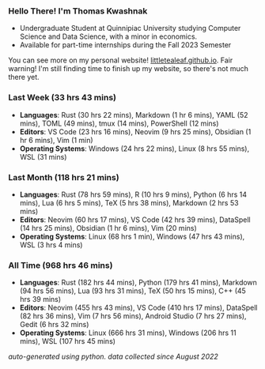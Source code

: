 
### Hello There! I'm Thomas Kwashnak

- Undergraduate Student at Quinnipiac University studying Computer Science and Data Science, with a minor in economics.
- Available for part-time internships during the Fall 2023 Semester

You can see more on my personal website! [littletealeaf.github.io](https://littletealeaf.github.io). Fair warning! I'm still finding time to finish up my website, so there's not much there yet.

### Last Week (33 hrs 43 mins)
- **Languages**: Rust (30 hrs 22 mins), Markdown (1 hr 6 mins), YAML (52 mins), TOML (49 mins), tmux (14 mins), PowerShell (12 mins)
- **Editors**: VS Code (23 hrs 16 mins), Neovim (9 hrs 25 mins), Obsidian (1 hr 6 mins), Vim (1 min)
- **Operating Systems**: Windows (24 hrs 22 mins), Linux (8 hrs 55 mins), WSL (31 mins)
    
### Last Month (118 hrs 21 mins)
- **Languages**: Rust (78 hrs 59 mins), R (10 hrs 9 mins), Python (6 hrs 14 mins), Lua (6 hrs 5 mins), TeX (5 hrs 38 mins), Markdown (2 hrs 53 mins)
- **Editors**: Neovim (60 hrs 17 mins), VS Code (42 hrs 39 mins), DataSpell (14 hrs 25 mins), Obsidian (1 hr 6 mins), Vim (20 mins)
- **Operating Systems**: Linux (68 hrs 1 min), Windows (47 hrs 43 mins), WSL (3 hrs 4 mins)
    
### All Time (968 hrs 46 mins)
- **Languages**: Rust (182 hrs 44 mins), Python (179 hrs 41 mins), Markdown (94 hrs 56 mins), Lua (93 hrs 31 mins), TeX (50 hrs 15 mins), C++ (45 hrs 39 mins)
- **Editors**: Neovim (455 hrs 43 mins), VS Code (410 hrs 17 mins), DataSpell (82 hrs 36 mins), Vim (7 hrs 56 mins), Android Studio (7 hrs 27 mins), Gedit (6 hrs 32 mins)
- **Operating Systems**: Linux (666 hrs 31 mins), Windows (206 hrs 11 mins), WSL (107 hrs 45 mins)
    

*auto-generated using python. data collected since August 2022*
